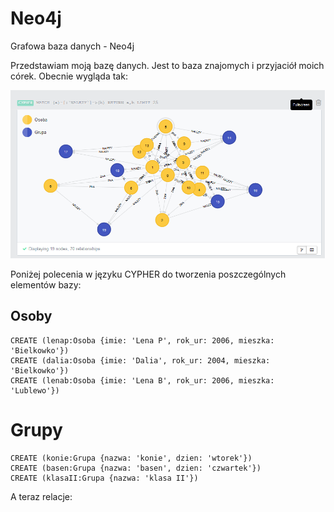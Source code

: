 Neo4j
=====

Grafowa baza danych - Neo4j

Przedstawiam moją bazę danych. Jest to baza znajomych i przyjaciół moich córek. Obecnie wygląda tak:

![wygląd bazy](baza1.png)

Poniżej polecenia w języku CYPHER do tworzenia poszczególnych elementów bazy:

Osoby
-----
	CREATE (lenap:Osoba {imie: 'Lena P', rok_ur: 2006, mieszka: 'Bielkowko'})
	CREATE (dalia:Osoba {imie: 'Dalia', rok_ur: 2004, mieszka: 'Bielkowko'})
	CREATE (lenab:Osoba {imie: 'Lena B', rok_ur: 2006, mieszka: 'Lublewo'})

Grupy
=====
	CREATE (konie:Grupa {nazwa: 'konie', dzien: 'wtorek'})
	CREATE (basen:Grupa {nazwa: 'basen', dzien: 'czwartek'})
	CREATE (klasaII:Grupa {nazwa: 'klasa II'})

A teraz relacje:

